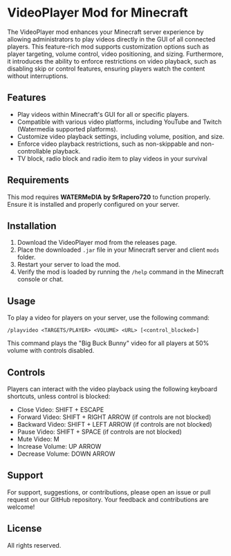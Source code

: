 # VideoPlayer Mod for Minecraft

The VideoPlayer mod enhances your Minecraft server experience by allowing administrators to play videos directly in the GUI of all connected players. This feature-rich mod supports customization options such as player targeting, volume control, video positioning, and sizing. Furthermore, it introduces the ability to enforce restrictions on video playback, such as disabling skip or control features, ensuring players watch the content without interruptions.

## Features

- Play videos within Minecraft's GUI for all or specific players.
- Compatible with various video platforms, including YouTube and Twitch (Watermedia supported platforms).
- Customize video playback settings, including volume, position, and size.
- Enforce video playback restrictions, such as non-skippable and non-controllable playback.
- TV block, radio block and radio item to play videos in your survival

## Requirements

This mod requires **WATERMeDIA by SrRapero720** to function properly. Ensure it is installed and properly configured on your server.

## Installation

1. Download the VideoPlayer mod from the releases page.
2. Place the downloaded `.jar` file in your Minecraft server and client `mods` folder.
3. Restart your server to load the mod.
4. Verify the mod is loaded by running the `/help` command in the Minecraft console or chat.

## Usage

To play a video for players on your server, use the following command:

```plaintext
/playvideo <TARGETS/PLAYER> <VOLUME> <URL> [<control_blocked>]
```
This command plays the "Big Buck Bunny" video for all players at 50% volume with controls disabled.

## Controls
Players can interact with the video playback using the following keyboard shortcuts, unless control is blocked:

- Close Video: SHIFT + ESCAPE
- Forward Video: SHIFT + RIGHT ARROW (if controls are not blocked)
- Backward Video: SHIFT + LEFT ARROW (if controls are not blocked)
- Pause Video: SHIFT + SPACE (if controls are not blocked)
- Mute Video: M
- Increase Volume: UP ARROW
- Decrease Volume: DOWN ARROW

## Support
For support, suggestions, or contributions, please open an issue or pull request on our GitHub repository. Your feedback and contributions are welcome!

## License
All rights reserved.
